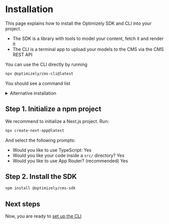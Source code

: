 # Installation

This page explains how to install the Optimizely SDK and CLI into your project.

- The SDK is a library with tools to model your content, fetch it and render it
- The CLI is a terminal app to upload your models to the CMS via the CMS REST API

You can use the CLI directly by running

```sh
npx @optimizely/cms-cli@latest
```

You should see a command list

<details><summary>Alternative installation</summary>

### Install globally

```sh
npm install @optimizely/cms-cli -g
```

You can test that it worked by running:

```sh
optimizely-cms-cli
```

### Install in a project

```sh
npm install @optimizely/cms-cli -D
```

Then use it from the project:

```sh
npx optimizely-cms-cli
```

</details>

## Step 1. Initialize a npm project

We recommend to initialize a Next.js project. Run:

```sh
npx create-next-app@latest
```

And select the following prompts:

- Would you like to use TypeScript: Yes
- Would you like your code inside a `src/` directory? Yes
- Would you like to use App Router? (recommended) Yes

## Step 2. Install the SDK

```sh
npm install @optimizely/cms-sdk
```

## Next steps

Now, you are ready to [set up the CLI](./2-setup.md)
